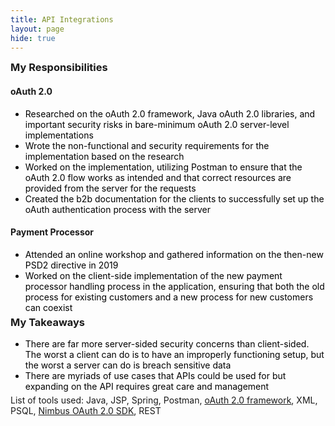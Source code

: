 ```yaml
---
title: API Integrations
layout: page
hide: true
---
```


<style>
p{
    color:black;
    text-indent: 2em;
    margin-bottom: 0.5em; 
}
ul{
    margin-bottom:5px;
}
li{
    color:black;
    margin-bottom:0em;
}
dl{
    margin-bottom:0em;
    color:black;
}
h3{
    margin-top:0.2em;
}
</style>

<h3><b>My Responsibilities</b></h3>
<h4>oAuth 2.0</h4>
<ul>
    <li>Researched on the oAuth 2.0 framework, Java oAuth 2.0 libraries, and important security risks in bare-minimum oAuth 2.0 server-level implementations</li>
    <li>Wrote the non-functional and security requirements for the implementation based on the research</li>
    <li>Worked on the implementation, utilizing Postman to ensure that the oAuth 2.0 flow works as intended and that correct resources are provided from the server for the requests</li>
    <li>Created the b2b documentation for the clients to successfully set up the oAuth authentication process with the server</li>
</ul>
<h4>Payment Processor</h4>
<ul>
    <li>Attended an online workshop and gathered information on the then-new PSD2 directive in 2019</li>
    <li>Worked on the client-side implementation of the new payment processor handling process in the application, ensuring that both the old process for existing customers and a new process for new customers can coexist</li>
</ul>
<h3><b>My Takeaways</b></h3>
<ul>
    <li>There are far more server-sided security concerns than client-sided. The worst a client can do is to have an improperly functioning setup, but the worst a server can do is breach sensitive data</li>
    <li>There are myriads of use cases that APIs could be used for but expanding on the API requires great care and management</li>
</ul>

<footer>List of tools used: Java, JSP, Spring, Postman, <a href="https://tools.ietf.org/html/rfc6749">oAuth 2.0 framework</a>, XML, PSQL, <a href="https://connect2id.com/products/nimbus-oauth-openid-connect-sdk">Nimbus OAuth 2.0 SDK</a>, REST</footer>